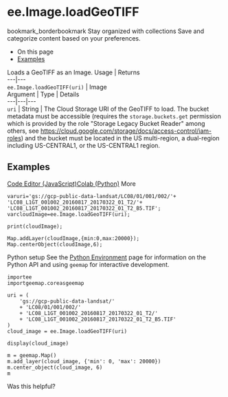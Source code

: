  
#  ee.Image.loadGeoTIFF
bookmark_borderbookmark Stay organized with collections  Save and categorize content based on your preferences.
  * On this page
  * [Examples](https://developers.google.com/earth-engine/apidocs/ee-image-loadgeotiff#examples)


Loads a GeoTIFF as an Image.
Usage | Returns  
---|---  
`ee.Image.loadGeoTIFF(uri)` | Image  
Argument | Type | Details  
---|---|---  
`uri` | String | The Cloud Storage URI of the GeoTIFF to load. The bucket metadata must be accessible (requires the `storage.buckets.get` permission which is provided by the role "Storage Legacy Bucket Reader" among others, see https://cloud.google.com/storage/docs/access-control/iam-roles) and the bucket must be located in the US multi-region, a dual-region including US-CENTRAL1, or the US-CENTRAL1 region.  
## Examples
[Code Editor (JavaScript)](https://developers.google.com/earth-engine/apidocs/ee-image-loadgeotiff#code-editor-javascript-sample)[Colab (Python)](https://developers.google.com/earth-engine/apidocs/ee-image-loadgeotiff#colab-python-sample) More
```
varuri='gs://gcp-public-data-landsat/LC08/01/001/002/'+
'LC08_L1GT_001002_20160817_20170322_01_T2/'+
'LC08_L1GT_001002_20160817_20170322_01_T2_B5.TIF';
varcloudImage=ee.Image.loadGeoTIFF(uri);

print(cloudImage);

Map.addLayer(cloudImage,{min:0,max:20000});
Map.centerObject(cloudImage,6);
```
Python setup
See the [ Python Environment](https://developers.google.com/earth-engine/guides/python_install) page for information on the Python API and using `geemap` for interactive development.
```
importee
importgeemap.coreasgeemap
```
```
uri = (
    'gs://gcp-public-data-landsat/'
    + 'LC08/01/001/002/'
    + 'LC08_L1GT_001002_20160817_20170322_01_T2/'
    + 'LC08_L1GT_001002_20160817_20170322_01_T2_B5.TIF'
)
cloud_image = ee.Image.loadGeoTIFF(uri)

display(cloud_image)

m = geemap.Map()
m.add_layer(cloud_image, {'min': 0, 'max': 20000})
m.center_object(cloud_image, 6)
m
```

Was this helpful?
